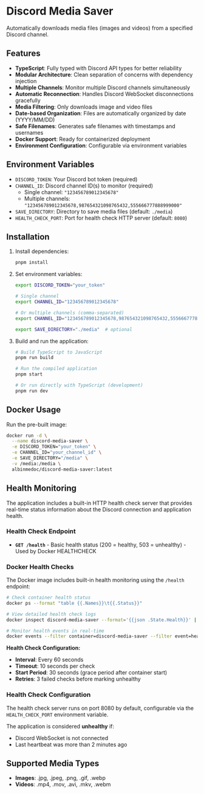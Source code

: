 # Discord Media Saver

Automatically downloads media files (images and videos) from a specified Discord channel.

## Features

- **TypeScript**: Fully typed with Discord API types for better reliability
- **Modular Architecture**: Clean separation of concerns with dependency injection
- **Multiple Channels**: Monitor multiple Discord channels simultaneously
- **Automatic Reconnection**: Handles Discord WebSocket disconnections gracefully
- **Media Filtering**: Only downloads image and video files
- **Date-based Organization**: Files are automatically organized by date (YYYY/MM/DD)
- **Safe Filenames**: Generates safe filenames with timestamps and usernames
- **Docker Support**: Ready for containerized deployment
- **Environment Configuration**: Configurable via environment variables

## Environment Variables

- `DISCORD_TOKEN`: Your Discord bot token (required)
- `CHANNEL_ID`: Discord channel ID(s) to monitor (required)
  - Single channel: `"123456789012345678"`
  - Multiple channels: `"123456789012345678,987654321098765432,555666777888999000"`
- `SAVE_DIRECTORY`: Directory to save media files (default: `./media`)
- `HEALTH_CHECK_PORT`: Port for health check HTTP server (default: `8080`)

## Installation

1. Install dependencies:
   ```bash
   pnpm install
   ```

2. Set environment variables:
   ```bash
   export DISCORD_TOKEN="your_token"
   
   # Single channel
   export CHANNEL_ID="123456789012345678"
   
   # Or multiple channels (comma-separated)
   export CHANNEL_ID="123456789012345678,987654321098765432,555666777888999000"
   
   export SAVE_DIRECTORY="./media"  # optional
   ```

3. Build and run the application:
   ```bash
   # Build TypeScript to JavaScript
   pnpm run build
   
   # Run the compiled application
   pnpm start
   
   # Or run directly with TypeScript (development)
   pnpm run dev
   ```

## Docker Usage

Run the pre-built image:
```bash
docker run -d \
  --name discord-media-saver \
  -e DISCORD_TOKEN="your_token" \
  -e CHANNEL_ID="your_channel_id" \
  -e SAVE_DIRECTORY="/media" \
  -v /media:/media \
  albinmedoc/discord-media-saver:latest
```

## Health Monitoring

The application includes a built-in HTTP health check server that provides real-time status information about the Discord connection and application health.

### Health Check Endpoint

- **`GET /health`** - Basic health status (200 = healthy, 503 = unhealthy) - Used by Docker HEALTHCHECK

### Docker Health Checks

The Docker image includes built-in health monitoring using the `/health` endpoint:

```bash
# Check container health status
docker ps --format "table {{.Names}}\t{{.Status}}"

# View detailed health check logs
docker inspect discord-media-saver --format='{{json .State.Health}}' | jq

# Monitor health events in real-time
docker events --filter container=discord-media-saver --filter event=health_status
```

**Health Check Configuration:**
- **Interval**: Every 60 seconds
- **Timeout**: 10 seconds per check
- **Start Period**: 30 seconds (grace period after container start)
- **Retries**: 3 failed checks before marking unhealthy

### Health Check Configuration

The health check server runs on port 8080 by default, configurable via the `HEALTH_CHECK_PORT` environment variable.

The application is considered **unhealthy** if:
- Discord WebSocket is not connected
- Last heartbeat was more than 2 minutes ago

## Supported Media Types

- **Images**: .jpg, .jpeg, .png, .gif, .webp
- **Videos**: .mp4, .mov, .avi, .mkv, .webm
